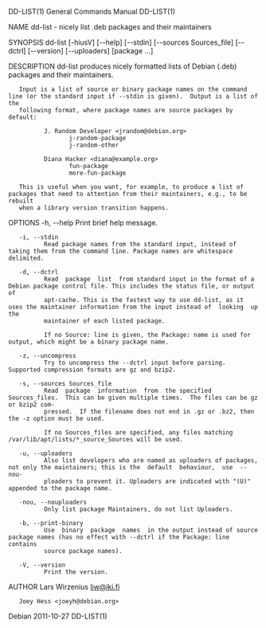 DD-LIST(1)                                                    General Commands Manual                                                   DD-LIST(1)

NAME
       dd-list - nicely list .deb packages and their maintainers

SYNOPSIS
       dd-list [-hiusV] [--help] [--stdin] [--sources Sources_file] [--dctrl] [--version] [--uploaders] [package ...]

DESCRIPTION
       dd-list produces nicely formatted lists of Debian (.deb) packages and their maintainers.

       Input is a list of source or binary package names on the command line (or the standard input if --stdin is given).  Output is a list of the
       following format, where package names are source packages by default:

              J. Random Developer <jrandom@debian.org>
                     j-random-package
                     j-random-other

              Diana Hacker <diana@example.org>
                     fun-package
                     more-fun-package

       This is useful when you want, for example, to produce a list of packages that need to attention from their maintainers, e.g., to be rebuilt
       when a library version transition happens.

OPTIONS
       -h, --help
              Print brief help message.

       -i, --stdin
              Read package names from the standard input, instead of taking them from the command line. Package names are whitespace delimited.

       -d, --dctrl
              Read  package  list  from standard input in the format of a Debian package control file. This includes the status file, or output of
              apt-cache. This is the fastest way to use dd-list, as it uses the maintainer information from the input instead of  looking  up  the
              maintainer of each listed package.

              If no Source: line is given, the Package: name is used for output, which might be a binary package name.

       -z, --uncompress
              Try to uncompress the --dctrl input before parsing.  Supported compression formats are gz and bzip2.

       -s, --sources Sources_file
              Read  package  information  from  the specified Sources_files.  This can be given multiple times.  The files can be gz or bzip2 com‐
              pressed.  If the filename does not end in .gz or .bz2, then the -z option must be used.

              If no Sources_files are specified, any files matching /var/lib/apt/lists/*_source_Sources will be used.

       -u, --uploaders
              Also list developers who are named as uploaders of packages, not only the maintainers; this is the  default  behaviour,  use  --nou‐
              ploaders to prevent it. Uploaders are indicated with "(U)" appended to the package name.

       -nou, --nouploaders
              Only list package Maintainers, do not list Uploaders.

       -b, --print-binary
              Use  binary  package  names  in the output instead of source package names (has no effect with --dctrl if the Package: line contains
              source package names).

       -V, --version
              Print the version.

AUTHOR
       Lars Wirzenius <liw@iki.fi>

       Joey Hess <joeyh@debian.org>

Debian                                                              2011-10-27                                                          DD-LIST(1)
